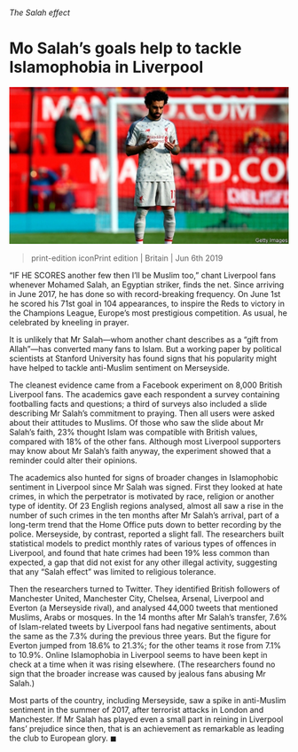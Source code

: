 ###### The Salah effect

# Mo Salah’s goals help to tackle Islamophobia in Liverpool 

![image](images/20190608_brp504.jpg) 

> print-edition iconPrint edition | Britain | Jun 6th 2019 

“IF HE SCORES another few then I’ll be Muslim too,” chant Liverpool fans whenever Mohamed Salah, an Egyptian striker, finds the net. Since arriving in June 2017, he has done so with record-breaking frequency. On June 1st he scored his 71st goal in 104 appearances, to inspire the Reds to victory in the Champions League, Europe’s most prestigious competition. As usual, he celebrated by kneeling in prayer. 

It is unlikely that Mr Salah—whom another chant describes as a “gift from Allah”—has converted many fans to Islam. But a working paper by political scientists at Stanford University has found signs that his popularity might have helped to tackle anti-Muslim sentiment on Merseyside. 

The cleanest evidence came from a Facebook experiment on 8,000 British Liverpool fans. The academics gave each respondent a survey containing footballing facts and questions; a third of surveys also included a slide describing Mr Salah’s commitment to praying. Then all users were asked about their attitudes to Muslims. Of those who saw the slide about Mr Salah’s faith, 23% thought Islam was compatible with British values, compared with 18% of the other fans. Although most Liverpool supporters may know about Mr Salah’s faith anyway, the experiment showed that a reminder could alter their opinions. 

The academics also hunted for signs of broader changes in Islamophobic sentiment in Liverpool since Mr Salah was signed. First they looked at hate crimes, in which the perpetrator is motivated by race, religion or another type of identity. Of 23 English regions analysed, almost all saw a rise in the number of such crimes in the ten months after Mr Salah’s arrival, part of a long-term trend that the Home Office puts down to better recording by the police. Merseyside, by contrast, reported a slight fall. The researchers built statistical models to predict monthly rates of various types of offences in Liverpool, and found that hate crimes had been 19% less common than expected, a gap that did not exist for any other illegal activity, suggesting that any “Salah effect” was limited to religious tolerance. 

Then the researchers turned to Twitter. They identified British followers of Manchester United, Manchester City, Chelsea, Arsenal, Liverpool and Everton (a Merseyside rival), and analysed 44,000 tweets that mentioned Muslims, Arabs or mosques. In the 14 months after Mr Salah’s transfer, 7.6% of Islam-related tweets by Liverpool fans had negative sentiments, about the same as the 7.3% during the previous three years. But the figure for Everton jumped from 18.6% to 21.3%; for the other teams it rose from 7.1% to 10.9%. Online Islamophobia in Liverpool seems to have been kept in check at a time when it was rising elsewhere. (The researchers found no sign that the broader increase was caused by jealous fans abusing Mr Salah.) 

Most parts of the country, including Merseyside, saw a spike in anti-Muslim sentiment in the summer of 2017, after terrorist attacks in London and Manchester. If Mr Salah has played even a small part in reining in Liverpool fans’ prejudice since then, that is an achievement as remarkable as leading the club to European glory. ◼ 

